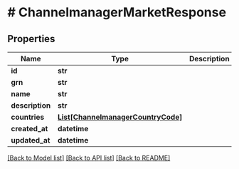 # # ChannelmanagerMarketResponse


## Properties 


Name | Type | Description | Notes
------------ | ------------- | ------------- | -------------
**id**| **str** |   | [optional]
**grn**| **str** |   | [optional]
**name**| **str** |   | [optional]
**description**| **str** |   | [optional]
**countries**| [**List[ChannelmanagerCountryCode]**](ChannelmanagerCountryCode.md) |   | [optional]
**created_at**| **datetime** |   | [optional]
**updated_at**| **datetime** |   | [optional]


[[Back to Model list]](../../README.md#models) [[Back to API list]](../../README.md#endpoints) [[Back to README]](../../README.md)

